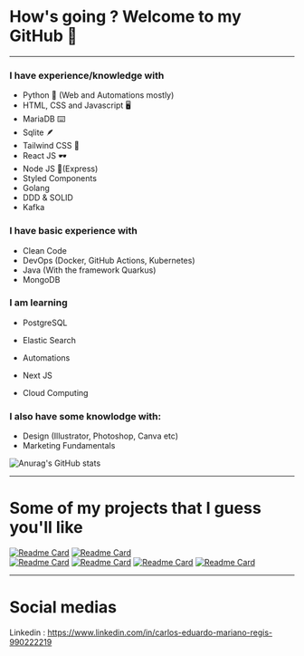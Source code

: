 # How's going ? Welcome to my GitHub 👋

-----------------------------------------------------------------------------------------------------------------------------------------------------------------------

### I have experience/knowledge with

- Python 🐍 (Web and Automations mostly)
- HTML, CSS and Javascript 🖥️
- MariaDB ⌨️
- Sqlite 🪶
- Tailwind CSS 🌊
- React JS 🕶️ 
- Node JS 📗(Express)
- Styled Components
- Golang
- DDD & SOLID 
- Kafka
  
### I have basic experience with 
- Clean Code
- DevOps (Docker, GitHub Actions, Kubernetes)
- Java (With the framework Quarkus)
- MongoDB
### I am learning
- PostgreSQL

- Elastic Search
- Automations
- Next JS
- Cloud Computing

### I also have some knowlodge with:

- Design (Illustrator, Photoshop, Canva etc)
- Marketing Fundamentals

![Anurag's GitHub stats](https://github-readme-stats.vercel.app/api?username=CarlosEduardoAD&show_icons=true&theme=radical)

-----------------------------------------------------------------------------------------------------------------------------------------------------------------------

# Some of my projects that I guess you'll like

[![Readme Card](https://github-readme-stats.vercel.app/api/pin/?username=CarlosEduardoAD&repo=sherlock_project&theme=algolia)](https://github.com/CarlosEduardoAD/sherlock_project)<space>
[![Readme Card](https://github-readme-stats.vercel.app/api/pin/?username=CarlosEduardoAD&repo=Flyers&theme=algolia)](https://github.com/CarlosEduardoAD/Flyers)<br>
[![Readme Card](https://github-readme-stats.vercel.app/api/pin/?username=CarlosEduardoAD&repo=nlw-impulse-carlos&theme=algolia)](https://github.com/CarlosEduardoAD/nlw-impulse-carlos)
[![Readme Card](https://github-readme-stats.vercel.app/api/pin/?username=CarlosEduardoAD&repo=starfolio&theme=algolia)](https://github.com/CarlosEduardoAD/starfolio)<space>
 [![Readme Card](https://github-readme-stats.vercel.app/api/pin/?username=CarlosEduardoAD&repo=B4-projeto-nlw-&theme=algolia)](https://github.com/CarlosEduardoAD/B4-projeto-nlw-)<space>
[![Readme Card](https://github-readme-stats.vercel.app/api/pin/?username=CarlosEduardoAD&repo=go_ing-on&theme=algolia)]( https://github.com/CarlosEduardoAD/go_ing-on)<space>


  
-----------------------------------------------------------------------------------------------------------------------------------------------------------------------
  
# Social medias
  
  Linkedin : https://www.linkedin.com/in/carlos-eduardo-mariano-regis-990222219
